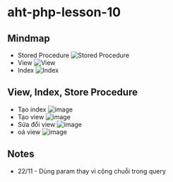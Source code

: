 ﻿# aht-php-lesson-10
## Mindmap
- Stored Procedure
![Stored Procedure](https://github.com/user-attachments/assets/6ed3b211-5902-4f0e-a1cc-a0e47e0fcd48)
- View
![View](https://github.com/user-attachments/assets/e8830738-2932-4b69-a6ea-4951edf3e6b9)
- Index
![Index](https://github.com/user-attachments/assets/f3e664be-4070-4034-93e7-fb848ce21d25)
## View, Index, Store Procedure
- Tạo index
![image](https://github.com/user-attachments/assets/ba0e86f5-309d-4fea-9841-e835a19ac59d)
- Tạo view
![image](https://github.com/user-attachments/assets/4e931a73-4c17-4b6f-ba5c-a2369bf929c6)
- Sửa đổi view
![image](https://github.com/user-attachments/assets/3a9e7c23-a4a4-4741-ae81-f894289d18b2)
- oá view
![image](https://github.com/user-attachments/assets/23236345-5a4c-46db-9a76-0d05168a1390)


## Notes
- 22/11 - Dùng param thay vì cộng chuỗi trong query

